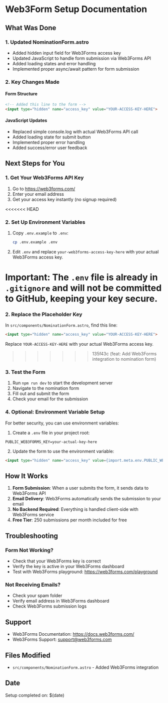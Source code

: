 # Web3Form Setup Documentation

## What Was Done

### 1. Updated NominationForm.astro
- Added hidden input field for Web3Forms access key
- Updated JavaScript to handle form submission via Web3Forms API
- Added loading states and error handling
- Implemented proper async/await pattern for form submission

### 2. Key Changes Made

#### Form Structure
```html
<!-- Added this line to the form -->
<input type="hidden" name="access_key" value="YOUR-ACCESS-KEY-HERE">
```

#### JavaScript Updates
- Replaced simple console.log with actual Web3Forms API call
- Added loading state for submit button
- Implemented proper error handling
- Added success/error user feedback

## Next Steps for You

### 1. Get Your Web3Forms API Key
1. Go to https://web3forms.com/
2. Enter your email address
3. Get your access key instantly (no signup required)

<<<<<<< HEAD
### 2. Set Up Environment Variables
1. Copy `.env.example` to `.env`:
   ```bash
   cp .env.example .env
   ```
2. Edit `.env` and replace `your-web3forms-access-key-here` with your actual Web3Forms access key.

**Important**: The `.env` file is already in `.gitignore` and will not be committed to GitHub, keeping your key secure.
=======
### 2. Replace the Placeholder Key
In `src/components/NominationForm.astro`, find this line:
```html
<input type="hidden" name="access_key" value="YOUR-ACCESS-KEY-HERE">
```

Replace `YOUR-ACCESS-KEY-HERE` with your actual Web3Forms access key.
>>>>>>> 135f43c (feat: Add Web3Forms integration to nomination form)

### 3. Test the Form
1. Run `npm run dev` to start the development server
2. Navigate to the nomination form
3. Fill out and submit the form
4. Check your email for the submission

### 4. Optional: Environment Variable Setup
For better security, you can use environment variables:

1. Create a `.env` file in your project root:
```
PUBLIC_WEB3FORMS_KEY=your-actual-key-here
```

2. Update the form to use the environment variable:
```html
<input type="hidden" name="access_key" value={import.meta.env.PUBLIC_WEB3FORMS_KEY}>
```

## How It Works

1. **Form Submission**: When a user submits the form, it sends data to Web3Forms API
2. **Email Delivery**: Web3Forms automatically sends the submission to your email
3. **No Backend Required**: Everything is handled client-side with Web3Forms service
4. **Free Tier**: 250 submissions per month included for free

## Troubleshooting

### Form Not Working?
- Check that your Web3Forms key is correct
- Verify the key is active in your Web3Forms dashboard
- Test with Web3Forms playground: https://web3forms.com/playground

### Not Receiving Emails?
- Check your spam folder
- Verify email address in Web3Forms dashboard
- Check Web3Forms submission logs

## Support

- Web3Forms Documentation: https://docs.web3forms.com/
- Web3Forms Support: support@web3forms.com

## Files Modified

- `src/components/NominationForm.astro` - Added Web3Forms integration

## Date

Setup completed on: $(date)
